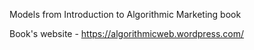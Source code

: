 Models from Introduction to Algorithmic Marketing book

Book's website - https://algorithmicweb.wordpress.com/
